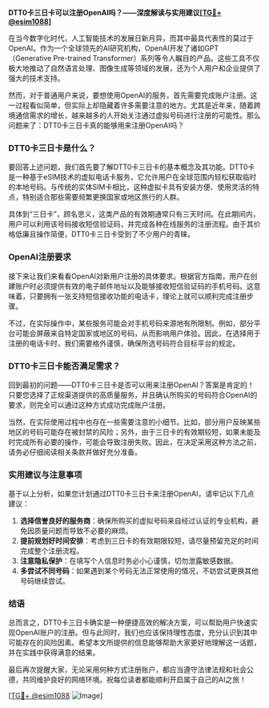 **DTT0卡三日卡可以注册OpenAI吗？——深度解读与实用建议[[TG💪+ @esim1088](https://t.me/s/esim1088)]**

在当今数字化时代，人工智能技术的发展日新月异，而其中最具代表性的莫过于OpenAI。作为一个全球领先的AI研究机构，OpenAI开发了诸如GPT（Generative Pre-trained Transformer）系列等令人瞩目的产品。这些工具不仅极大地推动了自然语言处理、图像生成等领域的发展，还为个人用户和企业提供了强大的技术支持。

然而，对于普通用户来说，要想使用OpenAI的服务，首先需要完成账户注册。这一过程看似简单，但实际上却隐藏着许多需要注意的地方。尤其是近年来，随着跨境通信需求的增长，越来越多的人开始关注通过虚拟号码进行注册的可能性。那么问题来了：DTT0卡三日卡真的能够用来注册OpenAI吗？

### DTT0卡三日卡是什么？

要回答上述问题，我们首先要了解DTT0卡三日卡的基本概念及其功能。DTT0卡是一种基于eSIM技术的虚拟电话卡服务，它允许用户在全球范围内轻松获取临时的本地号码。与传统的实体SIM卡相比，这种虚拟卡具有安装方便、使用灵活的特点，特别适合那些需要频繁更换国家或地区旅行的人群。

具体到“三日卡”，顾名思义，这类产品的有效期通常只有三天时间。在此期间内，用户可以利用该号码接收短信验证码，并完成各种在线服务的注册流程。由于其价格低廉且操作简便，DTT0卡三日卡受到了不少用户的青睐。

### OpenAI注册要求

接下来让我们来看看OpenAI对新用户注册的具体要求。根据官方指南，用户在创建账户时必须提供有效的电子邮件地址以及能够接收短信验证码的手机号码。这意味着，只要拥有一张支持短信接收功能的电话卡，理论上就可以顺利完成注册步骤。

不过，在实际操作中，某些服务可能会对手机号码来源地有所限制。例如，部分平台可能会屏蔽来自特定国家或地区的号码，从而影响用户体验。因此，在选择用于注册的电话卡时，我们需要格外谨慎，确保所选号码符合目标平台的规定。

### DTT0卡三日卡能否满足需求？

回到最初的问题——DTT0卡三日卡是否可以用来注册OpenAI？答案是肯定的！只要您选择了正规渠道提供的高质量服务，并且确认所购买的号码符合OpenAI的要求，则完全可以通过这种方式成功完成账户注册。

当然，在实际使用过程中也存在一些需要注意的小细节。比如，部分用户反映某些地区的号码可能存在被封禁的风险；另外，由于三日卡的有效期较短，如果未能及时完成所有必要的操作，可能会导致注册失败。因此，在决定采用这种方法之前，请务必仔细阅读相关条款并做好充分准备。

### 实用建议与注意事项

基于以上分析，如果您计划通过DTT0卡三日卡来注册OpenAI，请牢记以下几点建议：

1. **选择信誉良好的服务商**：确保所购买的虚拟号码来自经过认证的专业机构，避免因质量问题而导致不必要的麻烦。
2. **提前规划好时间安排**：考虑到三日卡的有效期限较短，请尽量预留充足的时间完成整个注册流程。
3. **注意隐私保护**：在填写个人信息时务必小心谨慎，切勿泄露敏感数据。
4. **多尝试不同号码**：如果遇到某个号码无法正常使用的情况，不妨尝试更换其他号码继续尝试。

### 结语

总而言之，DTT0卡三日卡确实是一种便捷高效的解决方案，可以帮助用户快速实现OpenAI账户的注册。但与此同时，我们也应该保持理性态度，充分认识到其中可能存在的风险因素。希望本文所提供的信息能够帮助大家更好地理解这一话题，并在实践中获得满意的结果。

最后再次提醒大家，无论采用何种方式注册账户，都应当遵守法律法规和社会公德，共同维护良好的网络环境。祝每位读者都能顺利开启属于自己的AI之旅！

[[TG💪+ @esim1088](https://t.me/s/esim1088) ![Image](https://i.postimg.cc/4NQfJmqS/Snipaste-2025-05-13-00-14-12.png)]